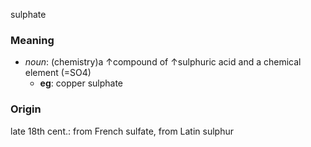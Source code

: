 sulphate
### Meaning
+ _noun_: (chemistry)a ↑compound of ↑sulphuric acid and a chemical element (=SO4)
	+ __eg__: copper sulphate

### Origin

late 18th cent.: from French sulfate, from Latin sulphur
